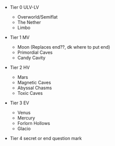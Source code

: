 
- Tier 0 ULV-LV
	- Overworld/Semiflat
	- The Nether
	- Limbo
	
- Tier 1 MV
	-  Moon (Replaces end??, dk where to put end)
	- Primordial Caves
	- Candy Cavity
	
- Tier 2 HV
	- Mars
	- Magnetic Caves
	- Abyssal Chasms
	- Toxic Caves
	
- Tier 3 EV
	- Venus
	- Mercury
	- Forlorn Hollows
	- Glacio
	
- Tier 4 secret or end question mark